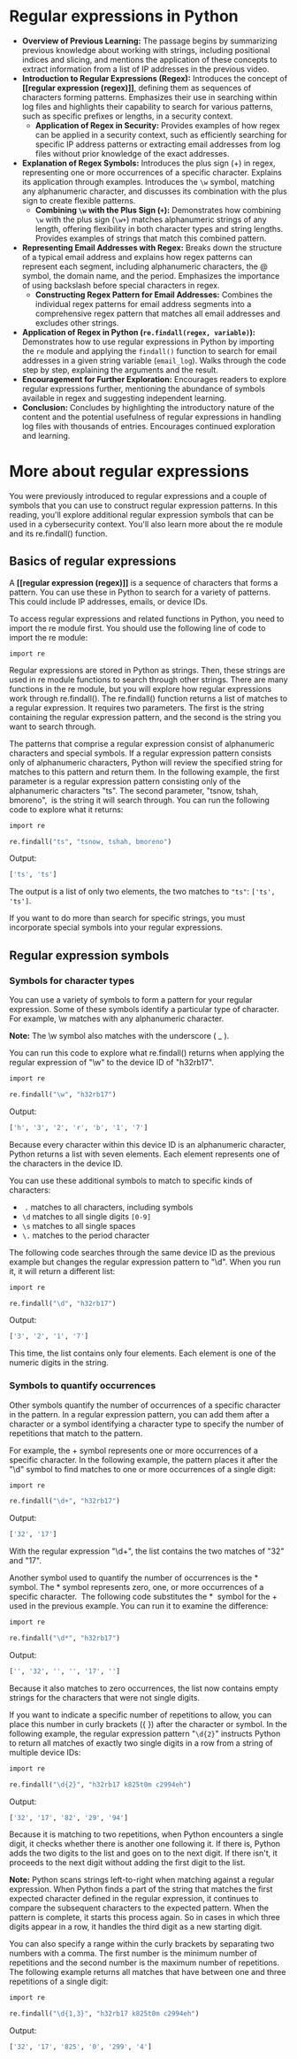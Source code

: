 # Regular expressions in Python

- **Overview of Previous Learning:** The passage begins by summarizing previous knowledge about working with strings, including positional indices and slicing, and mentions the application of these concepts to extract information from a list of IP addresses in the previous video.
- **Introduction to Regular Expressions (Regex):** Introduces the concept of **[[regular expression (regex)]]**, defining them as sequences of characters forming patterns. Emphasizes their use in searching within log files and highlights their capability to search for various patterns, such as specific prefixes or lengths, in a security context.
	- **Application of Regex in Security:** Provides examples of how regex can be applied in a security context, such as efficiently searching for specific IP address patterns or extracting email addresses from log files without prior knowledge of the exact addresses.
- **Explanation of Regex Symbols:** Introduces the plus sign (+) in regex, representing one or more occurrences of a specific character. Explains its application through examples. Introduces the `\w` symbol, matching any alphanumeric character, and discusses its combination with the plus sign to create flexible patterns.
	- **Combining `\w` with the Plus Sign (`+`):** Demonstrates how combining `\w` with the plus sign (`\w+`) matches alphanumeric strings of any length, offering flexibility in both character types and string lengths. Provides examples of strings that match this combined pattern.
- **Representing Email Addresses with Regex:** Breaks down the structure of a typical email address and explains how regex patterns can represent each segment, including alphanumeric characters, the @ symbol, the domain name, and the period. Emphasizes the importance of using backslash before special characters in regex.
	- **Constructing Regex Pattern for Email Addresses:** Combines the individual regex patterns for email address segments into a comprehensive regex pattern that matches all email addresses and excludes other strings.
- **Application of Regex in Python (`re.findall(regex, variable)`):** Demonstrates how to use regular expressions in Python by importing the `re` module and applying the `findall()` function to search for email addresses in a given string variable (`email_log`). Walks through the code step by step, explaining the arguments and the result.
- **Encouragement for Further Exploration:** Encourages readers to explore regular expressions further, mentioning the abundance of symbols available in regex and suggesting independent learning.
- **Conclusion:** Concludes by highlighting the introductory nature of the content and the potential usefulness of regular expressions in handling log files with thousands of entries. Encourages continued exploration and learning.

# More about regular expressions

You were previously introduced to regular expressions and a couple of symbols that you can use to construct regular expression patterns. In this reading, you'll explore additional regular expression symbols that can be used in a cybersecurity context. You'll also learn more about the re module and its re.findall() function.

## Basics of regular expressions

A **[[regular expression (regex)]]** is a sequence of characters that forms a pattern. You can use these in Python to search for a variety of patterns. This could include IP addresses, emails, or device IDs.

To access regular expressions and related functions in Python, you need to import the re module first. You should use the following line of code to import the re module:

`import re`

Regular expressions are stored in Python as strings. Then, these strings are used in re module functions to search through other strings. There are many functions in the re module, but you will explore how regular expressions work through re.findall(). The re.findall() function returns a list of matches to a regular expression. It requires two parameters. The first is the string containing the regular expression pattern, and the second is the string you want to search through.

The patterns that comprise a regular expression consist of alphanumeric characters and special symbols. If a regular expression pattern consists only of alphanumeric characters, Python will review the specified string for matches to this pattern and return them. In the following example, the first parameter is a regular expression pattern consisting only of the alphanumeric characters "ts". The second parameter, "tsnow, tshah, bmoreno",  is the string it will search through. You can run the following code to explore what it returns:

```python
import re

re.findall("ts", "tsnow, tshah, bmoreno")
```
Output:
```python
['ts', 'ts']
```

The output is a list of only two elements, the two matches to `"ts"`: `['ts', 'ts']`.

If you want to do more than search for specific strings, you must incorporate special symbols into your regular expressions.

## Regular expression symbols

### Symbols for character types

You can use a variety of symbols to form a pattern for your regular expression. Some of these symbols identify a particular type of character. For example, \w matches with any alphanumeric character.

**Note:** The \w symbol also matches with the underscore ( _ ).

You can run this code to explore what re.findall() returns when applying the regular expression of "\w" to the device ID of "h32rb17".

```python
import re

re.findall("\w", "h32rb17")
```
Output:
```python
['h', '3', '2', 'r', 'b', '1', '7']
```

Because every character within this device ID is an alphanumeric character, Python returns a list with seven elements. Each element represents one of the characters in the device ID.

You can use these additional symbols to match to specific kinds of characters:

-  `.` matches to all characters, including symbols
- `\d` matches to all single digits `[0-9]`
- `\s` matches to all single spaces 
- `\.` matches to the period character

The following code searches through the same device ID as the previous example but changes the regular expression pattern to "\d". When you run it, it will return a different list:

```python
import re

re.findall("\d", "h32rb17")
```
Output:
```python
['3', '2', '1', '7']
```

This time, the list contains only four elements. Each element is one of the numeric digits in the string.

### Symbols to quantify occurrences

Other symbols quantify the number of occurrences of a specific character in the pattern. In a regular expression pattern, you can add them after a character or a symbol identifying a character type to specify the number of repetitions that match to the pattern.

For example, the + symbol represents one or more occurrences of a specific character. In the following example, the pattern places it after the "\d" symbol to find matches to one or more occurrences of a single digit:

```python
import re

re.findall("\d+", "h32rb17")
```
Output:
```python
['32', '17']
```

With the regular expression "\d+", the list contains the two matches of "32" and "17".

Another symbol used to quantify the number of occurrences is the * symbol. The * symbol represents zero, one, or more occurrences of a specific character.  The following code substitutes the *  symbol for the + used in the previous example. You can run it to examine the difference:

```python
import re

re.findall("\d*", "h32rb17")
```
Output:
```python
['', '32', '', '', '17', '']
```

Because it also matches to zero occurrences, the list now contains empty strings for the characters that were not single digits.

If you want to indicate a specific number of repetitions to allow, you can place this number in curly brackets ({ }) after the character or symbol. In the following example, the regular expression pattern "`\d{2}`" instructs Python to return all matches of exactly two single digits in a row from a string of multiple device IDs:

```python
import re

re.findall("\d{2}", "h32rb17 k825t0m c2994eh")
```
Output:
```python
['32', '17', '82', '29', '94']
```

Because it is matching to two repetitions, when Python encounters a single digit, it checks whether there is another one following it. If there is, Python adds the two digits to the list and goes on to the next digit. If there isn't, it proceeds to the next digit without adding the first digit to the list.

**Note:** Python scans strings left-to-right when matching against a regular expression. When Python finds a part of the string that matches the first expected character defined in the regular expression, it continues to compare the subsequent characters to the expected pattern. When the pattern is complete, it starts this process again. So in cases in which three digits appear in a row, it handles the third digit as a new starting digit.

You can also specify a range within the curly brackets by separating two numbers with a comma. The first number is the minimum number of repetitions and the second number is the maximum number of repetitions. The following example returns all matches that have between one and three repetitions of a single digit:

```python
import re

re.findall("\d{1,3}", "h32rb17 k825t0m c2994eh")
```
Output:
```python
['32', '17', '825', '0', '299', '4']
```